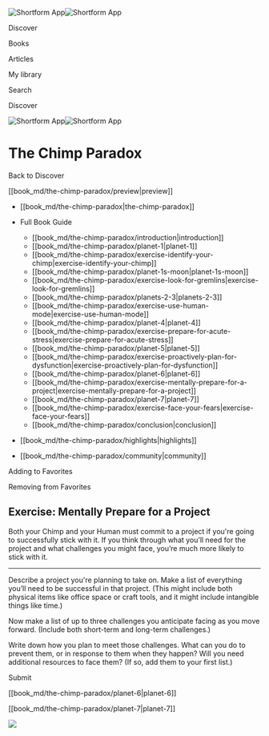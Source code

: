 ![Shortform App](/img/logo.36a2399e.svg)![Shortform App](/img/logo-dark.70c1b072.svg)

Discover

Books

Articles

My library

Search

Discover

![Shortform App](/img/logo.36a2399e.svg)![Shortform App](/img/logo-dark.70c1b072.svg)

# The Chimp Paradox

Back to Discover

[[book_md/the-chimp-paradox/preview|preview]]

  * [[book_md/the-chimp-paradox|the-chimp-paradox]]
  * Full Book Guide

    * [[book_md/the-chimp-paradox/introduction|introduction]]
    * [[book_md/the-chimp-paradox/planet-1|planet-1]]
    * [[book_md/the-chimp-paradox/exercise-identify-your-chimp|exercise-identify-your-chimp]]
    * [[book_md/the-chimp-paradox/planet-1s-moon|planet-1s-moon]]
    * [[book_md/the-chimp-paradox/exercise-look-for-gremlins|exercise-look-for-gremlins]]
    * [[book_md/the-chimp-paradox/planets-2-3|planets-2-3]]
    * [[book_md/the-chimp-paradox/exercise-use-human-mode|exercise-use-human-mode]]
    * [[book_md/the-chimp-paradox/planet-4|planet-4]]
    * [[book_md/the-chimp-paradox/exercise-prepare-for-acute-stress|exercise-prepare-for-acute-stress]]
    * [[book_md/the-chimp-paradox/planet-5|planet-5]]
    * [[book_md/the-chimp-paradox/exercise-proactively-plan-for-dysfunction|exercise-proactively-plan-for-dysfunction]]
    * [[book_md/the-chimp-paradox/planet-6|planet-6]]
    * [[book_md/the-chimp-paradox/exercise-mentally-prepare-for-a-project|exercise-mentally-prepare-for-a-project]]
    * [[book_md/the-chimp-paradox/planet-7|planet-7]]
    * [[book_md/the-chimp-paradox/exercise-face-your-fears|exercise-face-your-fears]]
    * [[book_md/the-chimp-paradox/conclusion|conclusion]]
  * [[book_md/the-chimp-paradox/highlights|highlights]]
  * [[book_md/the-chimp-paradox/community|community]]



Adding to Favorites 

Removing from Favorites 

## Exercise: Mentally Prepare for a Project

Both your Chimp and your Human must commit to a project if you're going to successfully stick with it. If you think through what you’ll need for the project and what challenges you might face, you’re much more likely to stick with it.

* * *

Describe a project you're planning to take on. Make a list of everything you’ll need to be successful in that project. (This might include both physical items like office space or craft tools, and it might include intangible things like time.)

Now make a list of up to three challenges you anticipate facing as you move forward. (Include both short-term and long-term challenges.)

Write down how you plan to meet those challenges. What can you do to prevent them, or in response to them when they happen? Will you need additional resources to face them? (If so, add them to your first list.)

Submit 

[[book_md/the-chimp-paradox/planet-6|planet-6]]

[[book_md/the-chimp-paradox/planet-7|planet-7]]

![](https://bat.bing.com/action/0?ti=56018282&Ver=2&mid=0d7e3647-154c-4c0e-a4fe-98e5958c8a98&sid=1711133063fa11eebdec89a8b8ae3bbc&vid=171147a063fa11eea7440fcfeb230d96&vids=0&msclkid=N&pi=0&lg=en-US&sw=800&sh=600&sc=24&nwd=1&tl=Shortform%20%7C%20Book&p=https%3A%2F%2Fwww.shortform.com%2Fapp%2Fbook%2Fthe-chimp-paradox%2Fexercise-mentally-prepare-for-a-project&r=&lt=307&evt=pageLoad&sv=1&rn=248672)
